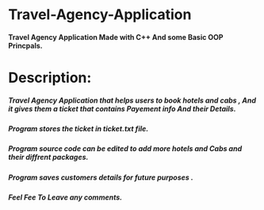 # Travel-Agency-Application
#### Travel Agency Application Made with C++ And some Basic OOP Princpals.





# Description:

##### Travel Agency Application that helps users to book hotels and cabs , And it gives them a ticket that contains Payement info And their Details.
##### Program stores the ticket in ticket.txt file.
##### Program source code can be edited to add more hotels and Cabs and their diffrent packages.
##### Program saves customers details for future purposes .
##### Feel Fee To Leave any comments.

